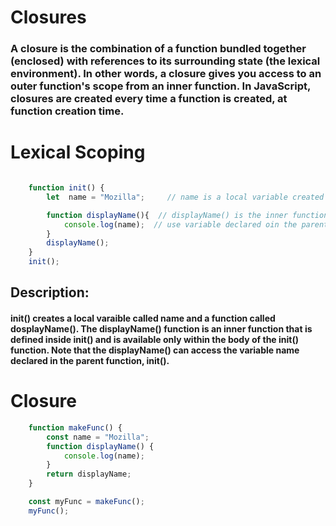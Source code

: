 # Closures

### A closure is the combination of a function bundled together (enclosed) with references to its surrounding state (the lexical environment). In other words, a closure gives you access to an outer function's scope from an inner function. In JavaScript, closures are created every time a function is created, at function creation time.

# Lexical Scoping

```javascript

    function init() {
        let  name = "Mozilla";     // name is a local variable created by init

        function displayName(){  // displayName() is the inner function, that forms the closure
            console.log(name);  // use variable declared oin the parent function
        }
        displayName();
    }
    init();
```

## Description:

#### init() creates a local varaible called name and a function called dosplayName(). The displayName() function is an inner function that is defined inside init() and is available only within the body of the init() function. Note that the displayName() can access the variable name declared in the parent function, init().

# Closure

```javascript 
    function makeFunc() {
        const name = "Mozilla";
        function displayName() {
            console.log(name);
        }
        return displayName;
    }

    const myFunc = makeFunc();
    myFunc();

```